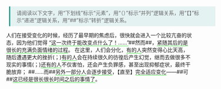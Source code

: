 <style>
.blockquote {
   margin-left:0.6em !important;
   padding:0.5em 1.2em !important;
   border-left:3px solid rgba(15,148,136,1) !important;
   width:560px !important;
   box-sizing:border-box !important;
   background-color:rgba(15,148,136,0.1) !important;
   color:#666 !important
}
.underline{
  border-bottom:2px solid lightgreen;
}
.turning-point{
  color:lightblue !important;
  font-weight: bolder;
}
</style>

<blockquote class="blockquote">请阅读以下文字，用“下划线”标示“元素”，用“（）”标示“并列”逻辑关系，用“【】”标示“递进”逻辑关系，用“##”标示“转折”逻辑关系。</blockquote>

人们在接受变化的时候，经历了最早期的焦虑后，很快就会进入一个比较亢奋的状态，因为他们觉得 <span class="underline">“这一次终于能改变点什么了！……”</span>\##然而\##，<span class="underline">紧随其后的是很长的充满负面情绪的过程</span>。
在这里，人们会分化，<span class="underline">有的人</span>突然变得心比天高，随后遭遇更大的挫折(；)<span class="underline">有的人</span>会在持续很久的彷徨后产生幻觉，继而去做很多不现实的事情(；)<span class="underline">还有的人</span>不仅害怕，还会产生负罪感，甚至出现抑郁症状，最终干脆放弃；
\##……而\##<span class="underline">另外一部分人</span>会<span class="underline">逐步接受</span>，【直至】<span class="underline">完全适应变化</span>——\##可\##<span class="underline">这已经是很长很长时间之后的事情了</span>。
